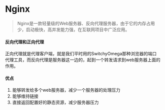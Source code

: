 # Nginx

> Nginx是一款轻量级的Web服务器、反向代理服务器，由于它的内存占用少，启动极快，高并发能力强，在互联网项目中广泛应用。



#### 反向代理和正向代理

正向代理就是代理客户端，就是我们平时用的SwitchyOmega那种浏览器的端口代理工具，而反向代理是服务器这一边的，起到一个转发请求到web服务器上面的作用。



#### 优点

1. 能够转发给多个web服务器，减少一个服务器的处理压力
2. 能够维持链接
3. 直接返回配置好的静态资源，减少服务器压力



